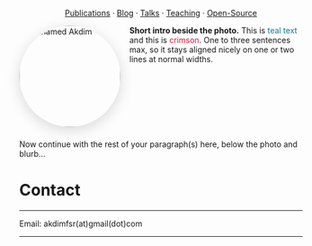 <p style="text-align:center;">
  <a href="{{ '/publications/' | relative_url }}">Publications</a> ·
  <a href="{{ '/blog/' | relative_url }}">Blog</a> ·
  <a href="{{ '/talks/' | relative_url }}">Talks</a> ·
  <a href="{{ '/teaching/' | relative_url }}">Teaching</a> ·
  <a href="{{ '/projects/' | relative_url }}">Open-Source</a>
</p>

<!-- Photo floats left -->
<img src="{{ '/assets/photo.jpg' | relative_url }}" alt="Mohamed Akdim" width="180" style="float:left; margin:0 1rem .5rem 0; border-radius:50%; box-shadow:0 6px 24px rgba(0,0,0,.15);" />

**Short intro beside the photo.** This is <span style="color:#0e7c86;">teal text</span> and
this is <span style="color:crimson;">crimson</span>. One to three sentences max, so it stays aligned nicely on one or two lines at normal widths.

<!-- Clear the float so everything below starts under the image -->
<div style="clear:both;"></div>

Now continue with the rest of your paragraph(s) here, below the photo and blurb…


# Contact
---
Email: akdimfsr(at)gmail(dot)com

---




